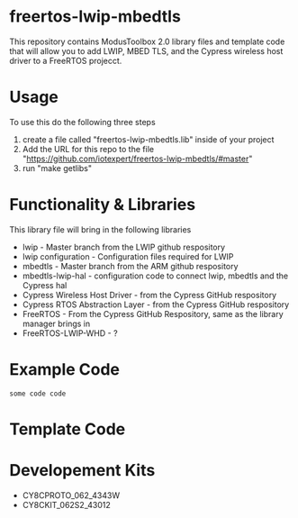 # freertos-lwip-mbedtls

This repository contains ModusToolbox 2.0 library files and template code that will allow you to add LWIP, MBED TLS, and the Cypress wireless host driver to a FreeRTOS projecct.

# Usage
To use this do the following three steps
1. create a file called "freertos-lwip-mbedtls.lib" inside of your project
2. Add the URL for this repo to the file "https://github.com/iotexpert/freertos-lwip-mbedtls/#master"
3. run "make getlibs"

# Functionality & Libraries
This library file will bring in the following libraries
* lwip - Master branch from the LWIP github respository
* lwip configuration - Configuration files required for LWIP
* mbedtls - Master branch from the ARM github respository
* mbedtls-lwip-hal - configuration code to connect lwip, mbedtls and the Cypress hal
* Cypress Wireless Host Driver - from the Cypress GitHub respository
* Cypress RTOS Abstraction Layer - from the Cypress GitHub respository
* FreeRTOS - From the Cypress GitHub Respository, same as the library manager brings in
* FreeRTOS-LWIP-WHD - ?

# Example Code
```
some code code
```

# Template Code

# Developement Kits
* CY8CPROTO_062_4343W
* CY8CKIT_062S2_43012
